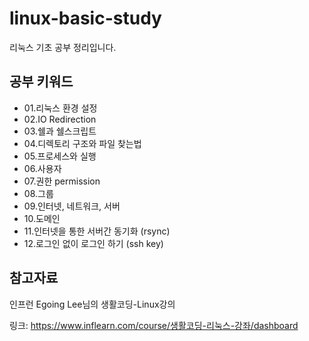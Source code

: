 # linux-basic-study
리눅스 기초 공부 정리입니다.

## 공부 키워드
- 01.리눅스 환경 설정
- 02.IO Redirection
- 03.쉘과 쉘스크립트
- 04.디렉토리 구조와 파일 찾는법
- 05.프로세스와 실행
- 06.사용자
- 07.권한 permission
- 08.그룹
- 09.인터넷, 네트워크, 서버
- 10.도메인
- 11.인터넷을 통한 서버간 동기화 (rsync)
- 12.로그인 없이 로그인 하기 (ssh key) 







## 참고자료
인프런 Egoing Lee님의 생활코딩-Linux강의

링크: https://www.inflearn.com/course/생활코딩-리눅스-강좌/dashboard
